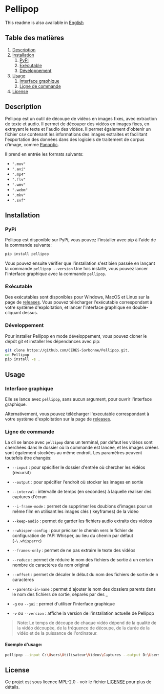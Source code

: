 # Pellipop
This readme is also available in [English](https://github.com/CERES-Sorbonne/Pellipop/blob/master/readme_en.md)

## Table des matières
1. [Description](#description)
2. [Installation](#installation)
    1. [PyPi](#pypi)
    2. [Exécutable](#exécutable)
    3. [Développement](#développement)
3. [Usage](#usage)
    1. [Interface graphique](#interface-graphique)
    2. [Ligne de commande](#ligne-de-commande)
4. [License](#license)


## Description
Pellipop est un outil de découpe de vidéos en images fixes, avec extraction de texte et audio.
Il permet de découper des vidéos en images fixes, en extrayant le texte et l'audio des vidéos.
Il permet également d'obtenir un fichier csv contenant les informations des images extraites et facilitant l'exportation
des données dans des logiciels de traitement de corpus d'image,
comme [Panoptic](https://github.col/CERES-Sorbonne/panoptic).

Il prend en entrée les formats suivants:

- `".mov"`
- `".avi"`
- `".mp4"`
- `".flv"`
- `".wmv"`
- `".webm"`
- `".mkv"`
- `".svf"`

## Installation
### PyPi
Pellipop est disponible sur PyPi, vous pouvez l'installer avec pip à l'aide de la commande suivante:
```bash
pip install pellipop
```
Vous pouvez ensuite vérifier que l'installation s'est bien passée en lançant la commande `pellipop --version`
Une fois installé, vous pouvez lancer l'interface graphique avec la commande `pellipop`.

### Exécutable
Des exécutables sont disponibles pour Windows, MacOS et Linux sur la page de [releases](https://github.com/CERES-Sorbonne/Pellipop/releases/latest).
Vous pouvez télécharger l'exécutable correspondant à votre système d'exploitation, et lancer l'interface graphique en double-cliquant dessus.

### Développement
Pour installer Pellipop en mode développement, vous pouvez cloner le dépôt git et installer les dépendances avec pip:
```bash
git clone https://github.com/CERES-Sorbonne/Pellipop.git.
cd Pellipop
pip install -e .
```


## Usage
### Interface graphique
Elle se lance avec `pellipop`, sans aucun argument, pour ouvrir l'interface graphique.

Alternativement, vous pouvez télécharger l'executable correspondant à votre système d'exploitation sur la page
de [releases](https://github.com/CERES-Sorbonne/Pellipop/releases/latest).

### Ligne de commande
La cli se lance avec `pellipop` dans un terminal, par défaut les vidéos sont cherchées dans le dossier où la commande
est lancée, et les images créées sont également stockées au même endroit. Les paramètres peuvent toutefois être changés:

- `--input` : pour spécifier le dossier d'entrée où chercher les vidéos (recursif)
- `--output` : pour spécifier l'endroit où stocker les images en sortie

- `--interval` : intervalle de temps (en secondes) à laquelle réaliser des captures d'écran
- `--i-frame-mode` : permet de supprimer les doublons d'images pour un même film en utilisant les images clés (
  keyframes) de la vidéo

- `--keep-audio` : permet de garder les fichiers audio extraits des vidéos
- `--whisper-config` : pour préciser le chemin vers le fichier de configuration de l'API Whisper, au lieu du chemin par
  défaut (`~\.whisperrc`)

- `--frames-only` : permet de ne pas extraire le texte des vidéos
- `--reduce` : permet de réduire le nom des fichiers de sortie à un certain nombre de caractères du nom original
- `--offset` : permet de décaler le début du nom des fichiers de sortie de n caractères
- `--parents-in-name` : permet d'ajouter le nom des dossiers parents dans le nom des fichiers de sortie, séparés par des _

- `-g` ou `--gui` : permet d'utiliser l'interface graphique
- `-v` ou `--version` : affiche la version de l'installation actuelle de Pellipop

> Note: Le temps de découpe de chaque vidéo dépend de la qualité de la vidéo découpée, de la fréquence de découpe, de la durée de la vidéo et de la puissance de l'ordinateur.

#### Exemple d'usage:
```bash
pellipop --input C:\Users\Utilisateur\Videos\Captures --output D:\Users\Bureau\Output --i-frame-mode
```


## License
Ce projet est sous licence MPL-2.0 - voir le fichier [LICENSE](https://github.com/CERES-Sorbonne/Pellipop/blob/master/LICENSE.txt) pour plus de détails.
